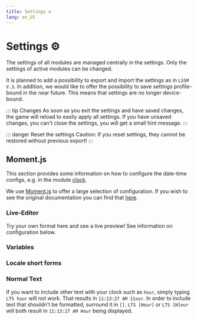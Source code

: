 ```yaml
---
title: Settings ⚙️
lang: en_US
---
```


# Settings ⚙️

The settings of all modules are managed centrally in the settings. Only the settings of active modules can be changed.

It is planned to add a possibility to export and import the settings as in `LSSM V.3`.
In addition, we would like to offer the possibility to save settings profile-bound in the near future. This means that settings are no longer device-bound.

::: tip Changes
As soon as you exit the settings and have saved changes, the game will reload to easily apply all settings.
If you have unsaved changes, you can't close the settings, you will get a small hint message.
:::

::: danger Reset the settings
Caution: If you reset settings, they cannot be restored without previous export!
:::


## Moment.js
This section provides some information on how to configure the date-time configs, e.g. in the module [clock](modules/clock.md).

We use [Moment.js](https://momentjs.com) to offer a large selection of configuration. If you wish to see the original documentation you can find that [here](https://momentjscom.readthedocs.io/en/latest/moment/04-displaying/01-format/).

### Live-Editor
Try your own format here and see a live preview! See information on configuration below.

<momentjs-preview/>

### Variables
<momentjs-variables/>

### Locale short forms
<momentjs-shorts/>

### Normal Text
If you want to include other text with your clock such as `hour`, simply typing `LTS hour` will not work. That results in `11:13:27 AM 11our`. In order to include text that shouldn't be formatted, surround it in `[]`. `LTS [Hour]` or `LTS [H]our` will both result in `11:13:27 AM Hour` being displayed.

<!-- ==START_FOOTER== Do NOT edit anything below this line! Any edits will be removed as content is auto generated! -->
[lssm.status]: https://status.lss-manager.de/
[lssm.discord]: https://discord.gg/RcTNjpB
[lssm.userscript]: https://v4.lss-manager.de/lssm-v4.user.js
[lssm.donations]: https://donate.lss-manager.de/
[docs]: https://docs.lss-manager.de/
[docs.home]: /en_US/
[docs.apps]: /en_US/apps.md
[docs.appstore]: /en_US/appstore.md
[docs.bugs]: /en_US/bugs.md
[docs.error_report]: /en_US/error_report.md
[docs.faq]: /en_US/faq.md
[docs.metadata]: /en_US/metadata.md
[docs.other]: /en_US/other.md
[docs.settings]: /en_US/settings.md
[docs.suggestions]: /en_US/suggestions.md
[docs.support]: /en_US/support.md
[games.self]: https://missionchief.com
[tampermonkey]: https://tampermonkey.net/
[github]: https://github.com/LSS-Manager/LSSM-V.4
[github.issues]: https://github.com/LSS-Manager/LSSM-V.4/issues
[github.issues.open]: https://github.com/LSS-Manager/LSSM-V.4/issues?q=is%3Aissue+is%3Aopen+label%3Abug